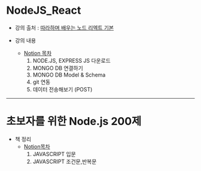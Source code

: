 # NodeJS_React

* 강의 출처 :  [따라하며 배우는 노드 리엑트 기본](https://www.inflearn.com/course/따라하며-배우는-노드-리액트-기본/dashboard)

* 강의 내용

  * [Notion 목차](https://www.notion.so/zzhyejin/Node-React-9df6c8d616894c8e9f67522084a01cd7)
    1. NODE.JS, EXPRESS JS 다운로드
    2. MONGO DB 연결하기
    3. MONGO DB Model & Schema
    4. git 연동
    5. 데이터 전송해보기 (POST)

  

----

# 초보자를 위한 Node.js 200제

* 책 정리
  * [Notion목차](https://www.notion.so/zzhyejin/Node-js-200-bd08abd2838e491ba0ea3993d5993c05)
    1. JAVASCRIPT 입문
    2. JAVASCRIPT 조건문,반복문